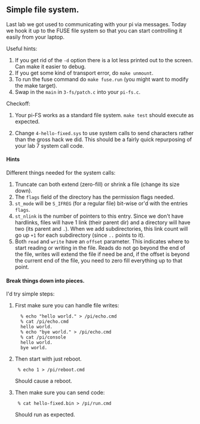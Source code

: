 ## Simple file system.

Last lab we got used to communicating with your pi via messages.  Today 
we hook it up to the FUSE file system so that you can start controlling it
easily from your laptop.

Useful hints:
  1. If you get rid of the `-d` option there is a lot less printed out to the 
     screen.  Can make it easier to debug.
  2. If you get some kind of transport error, do `make unmount`.
  3. To run the fuse command do `make fuse.run` (you might want to modify
     the make target).
  4. Swap in the `main` in `3-fs/patch.c` into your `pi-fs.c`.

Checkoff:

  1.  Your pi-FS works as a standard file system.  `make test` should
      execute as expected.

  2. Change `4-hello-fixed.sys` to use system calls to send characters
     rather than the gross hack we did.  This should be a fairly quick
     repurposing of your lab 7 system call code.

#### Hints

Different things needed for the system calls:
   1. Truncate can both extend (zero-fill) or shrink a file (change its size down).
   2. The `flags` field of the directory has the permission flags needed.
   3. `st_mode` will be `S_IFREG` (for a regular file) bit-wise or'd with 
      the entries `flags`.
   4. `st_nlink` is the number of pointers to this entry.  Since we don't have
      hardlinks, files will have 1 link (their parent dir) and a directory
      will have two (its parent and `.`).  When we add subdirectories, this 
      link count will go up `+1` for each subdirectory (since `..` points to it). 
   5. Both `read` and `write` have an `offset` parameter.  This indicates where
      to start reading or writing in the file.  Reads do not go beyond the end
      of the file, writes will extend the file if need be and, if 
      the offset is beyond the current end of the file, you need
      to zero fill everything up to that point.
  
#### Break things down into pieces.

I'd try simple steps:

  1. First make sure you can handle file writes:

           % echo "hello world." > /pi/echo.cmd
           % cat /pi/echo.cmd
           hello world.
           % echo "bye world." > /pi/echo.cmd
           % cat /pi/console
           hello world.
           bye world.

   2. Then start with just reboot.

           % echo 1 > /pi/reboot.cmd

      Should cause a reboot.

   3. Then make sure you can send code:
   
           % cat hello-fixed.bin > /pi/run.cmd

      Should run as expected.
